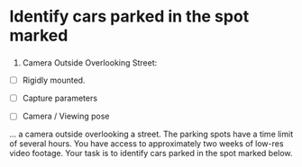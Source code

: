 # Identify cars parked in the spot marked

###

 1. Camera Outside Overlooking Street:
 - [ ] Rigidly mounted. 
 - [ ] Capture parameters
 - [ ] Camera / Viewing pose  

 

 ... a camera outside overlooking a street. The parking spots have a time limit of several hours. You have access to approximately two weeks of low-res video footage. ​Your task is to identify cars parked in the spot marked below.
<!--stackedit_data:
eyJoaXN0b3J5IjpbNDU3OTI1Njk0LC0xMTgwNDUzOTQ2XX0=
-->